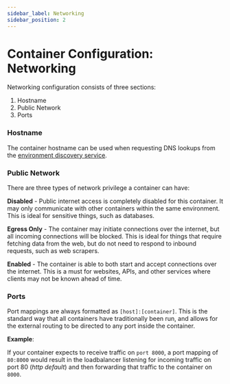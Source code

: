 ```yaml
---
sidebar_label: Networking
sidebar_position: 2
---
```


# Container Configuration: Networking
Networking configuration consists of three sections:
1. Hostname
2. Public Network
3. Ports

### Hostname
The container hostname can be used when requesting DNS lookups from the [environment discovery service](https://docs.cycle.io/docs/environments/services/discovery).

### Public Network
There are three types of network privilege a container can have:

**Disabled** - Public internet access is completely disabled for this container. It may only communicate with other containers within the same environment. This is ideal for sensitive things, such as databases.

**Egress Only** - The container may initiate connections over the internet, but all incoming connections will be blocked. This is ideal for things that require fetching data from the web, but do not need to respond to inbound requests, such as web scrapers.

**Enabled** - The container is able to both start and accept connections over the internet. This is a must for websites, APIs, and other services where clients may not be known ahead of time.


### Ports
Port mappings are always formatted as `[host]:[container]`. This is the standard way that all containers have traditionally been run, and allows for the external routing to be directed to any port inside the container.

**Example**:

If your container expects to receive traffic on `port 8000`, a port mapping of `80:8000` would result in the loadbalancer listening for incoming traffic on port 80 (_http default_) and then forwarding that traffic to the container on `8000`.
